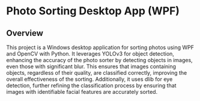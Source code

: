 # Photo Sorting Desktop App (WPF)

## Overview

This project is a Windows desktop application for sorting photos using WPF and OpenCV with Python. It leverages YOLOv3 for object detection, enhancing the accuracy of the photo sorter by detecting objects in images, even those with significant blur. This ensures that images containing objects, regardless of their quality, are classified correctly, improving the overall effectiveness of the sorting. Additionally, it uses dlib for eye detection, further refining the classification process by ensuring that images with identifiable facial features are accurately sorted.
